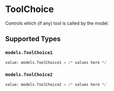 # ToolChoice

Controls which (if any) tool is called by the model.


## Supported Types

### `models.ToolChoice1`

```python
value: models.ToolChoice1 = /* values here */
```

### `models.ToolChoice2`

```python
value: models.ToolChoice2 = /* values here */
```

